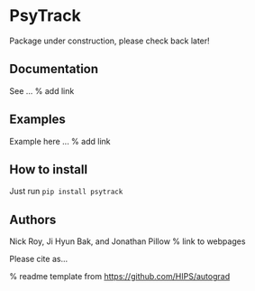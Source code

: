 # PsyTrack

Package under construction, please check back later!

## Documentation

See ... % add link


## Examples

Example here ... % add link


## How to install

Just run `pip install psytrack`


## Authors

Nick Roy, Ji Hyun Bak, and Jonathan Pillow % link to webpages

Please cite as...


% readme template from https://github.com/HIPS/autograd
